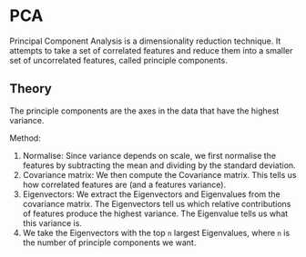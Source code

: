 # PCA
Principal Component Analysis is a dimensionality reduction technique. It attempts to take a set of correlated features and reduce them into a smaller set of uncorrelated features, called principle components.

## Theory
The principle components are the axes in the data that have the highest variance.

Method:
1. Normalise: Since variance depends on scale, we first normalise the features by subtracting the mean and dividing by the standard deviation.
1. Covariance matrix: We then compute the Covariance matrix. This tells us how correlated features are (and a features variance).
1. Eigenvectors: We extract the Eigenvectors and Eigenvalues from the covariance matrix. The Eigenvectors tell us which relative contributions of features produce the highest variance. The Eigenvalue tells us what this variance is.
1. We take the Eigenvectors with the top `n` largest Eigenvalues, where `n` is the number of principle components we want.
